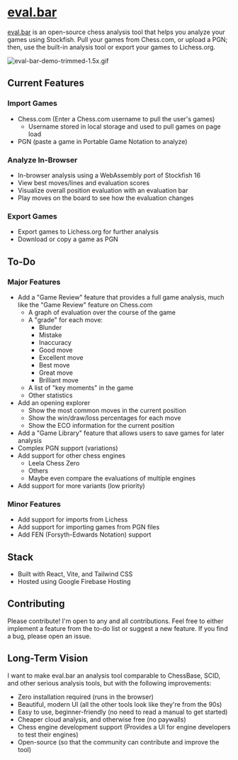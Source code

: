 # [eval.bar](https://eval.bar)

[eval.bar](https://eval.bar) is an open-source chess analysis tool that helps you analyze your games using Stockfish. Pull your games from Chess.com, or upload a PGN; then, use the built-in analysis tool or export your games to Lichess.org.

![eval-bar-demo-trimmed-1.5x.gif](public%2Feval-bar-demo-trimmed-1.5x.gif)

## Current Features

### Import Games
- Chess.com (Enter a Chess.com username to pull the user's games)
    - Username stored in local storage and used to pull games on page load
- PGN (paste a game in Portable Game Notation to analyze)

### Analyze In-Browser
- In-browser analysis using a WebAssembly port of Stockfish 16
- View best moves/lines and evaluation scores
- Visualize overall position evaluation with an evaluation bar
- Play moves on the board to see how the evaluation changes

### Export Games
- Export games to Lichess.org for further analysis
- Download or copy a game as PGN

## To-Do

### Major Features
- Add a "Game Review" feature that provides a full game analysis, much like the "Game Review" feature on Chess.com
  - A graph of evaluation over the course of the game
  - A "grade" for each move:
    - Blunder
    - Mistake
    - Inaccuracy
    - Good move
    - Excellent move
    - Best move
    - Great move
    - Brilliant move
  - A list of "key moments" in the game
  - Other statistics
- Add an opening explorer
  - Show the most common moves in the current position
  - Show the win/draw/loss percentages for each move
  - Show the ECO information for the current position
- Add a "Game Library" feature that allows users to save games for later analysis
- Complex PGN support (variations)
- Add support for other chess engines
    - Leela Chess Zero
    - Others
    - Maybe even compare the evaluations of multiple engines
- Add support for more variants (low priority)

### Minor Features
- Add support for imports from Lichess
- Add support for importing games from PGN files
- Add FEN (Forsyth-Edwards Notation) support

## Stack
- Built with React, Vite, and Tailwind CSS
- Hosted using Google Firebase Hosting

## Contributing
Please contribute! I'm open to any and all contributions. Feel free to either implement a feature from the to-do list or suggest a new feature. If you find a bug, please open an issue.

## Long-Term Vision
I want to make eval.bar an analysis tool comparable to ChessBase, SCID, and other serious analysis tools, but with the following improvements:
- Zero installation required (runs in the browser)
- Beautiful, modern UI (all the other tools look like they're from the 90s)
- Easy to use, beginner-friendly (no need to read a manual to get started)
- Cheaper cloud analysis, and otherwise free (no paywalls)
- Chess engine development support (Provides a UI for engine developers to test their engines)
- Open-source (so that the community can contribute and improve the tool)